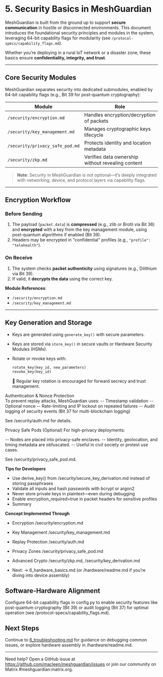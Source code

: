 # 5. Security Basics in MeshGuardian

MeshGuardian is built from the ground up to support **secure communication** in hostile or disconnected environments. This document introduces the foundational security principles and modules in the system, leveraging 64-bit capability flags for modularity (see `/protocol-specs/capability_flags.md`).

Whether you’re deploying in a rural IoT network or a disaster zone, these basics ensure **confidentiality, integrity, and trust**.

---

## Core Security Modules

MeshGuardian separates security into dedicated submodules, enabled by 64-bit capability flags (e.g., Bit 39 for post-quantum cryptography):

| Module                          | Role                                  |
|----------------------------------|----------------------------------------|
| `/security/encryption.md`       | Handles encryption/decryption of packets |
| `/security/key_management.md`   | Manages cryptographic keys lifecycle    |
| `/security/privacy_safe_pod.md` | Protects identity and location metadata |
| `/security/zkp.md`              | Verifies data ownership without revealing content |

> **Note**: Security in MeshGuardian is not optional—it’s deeply integrated with networking, device, and protocol layers via capability flags.

---

## Encryption Workflow

### Before Sending
1. The payload (`packet.data`) is **compressed** (e.g., zlib or Brotli via Bit 36) and **encrypted** with a key from the key management module, using post-quantum algorithms if enabled (Bit 39).
2. Headers may be encrypted in "confidential" profiles (e.g., `"profile": "telehealth"`).

### On Receive
1. The system checks **packet authenticity** using signatures (e.g., Dilithium via Bit 39).
2. If valid, it **decrypts the data** using the correct key.

**Module References**:
- `/security/encryption.md`
- `/security/key_management.md`

---

## Key Generation and Storage

- Keys are generated using `generate_key()` with secure parameters.
- Keys are stored via `store_key()` in secure vaults or Hardware Security Modules (HSMs).
- Rotate or revoke keys with:
  ```python
  rotate_key(key_id, new_parameters)
  revoke_key(key_id)
  ```

  🔄 Regular key rotation is encouraged for forward secrecy and trust management.

Authentication & Nonce Protection  
To prevent replay attacks, MeshGuardian uses:
-- Timestamp validation
-- Optional nonce
-- Rate-limiting and IP lockout on repeated failures
-- Audit logging of security events (Bit 37 for multi-blockchain logging)  

See /security/auth.md for details.

Privacy Safe Pods (Optional)
For high-privacy deployments:

-- Nodes are placed into privacy-safe enclaves.
-- Identity, geolocation, and timing metadata are obfuscated.
-- Useful in civil society or protest use cases.  

See /security/privacy_safe_pod.md.

**Tips for Developers**
- Use derive_key() from /security/secure_key_derivation.md instead of storing passphrases
- Validate all inputs and hash passwords with bcrypt or argon2
- Never store private keys in plaintext—even during debugging
- Enable encryption_required=true in packet headers for sensitive profiles
- Summary  


**Concept Implemented Through**
- Encryption	/security/encryption.md  
- Key Management	/security/key_management.md  
- Replay Protection	/security/auth.md  
- Privacy Zones	/security/privacy_safe_pod.md  
- Advanced Crypto	/security/zkp.md, /security/key_derivation.md   

- Next: → 6_hardware_basics.md (or /hardware/readme.md if you’re diving into device assembly)

## Software-Hardware Alignment
Configure 64-bit capability flags in config.py to enable security features like post-quantum cryptography (Bit 39) or audit logging (Bit 37) for optimal operation (see /protocol-specs/capability_flags.md).

## Next Steps
Continue to [6_troubleshooting.md](6_troubleshooting.md) for guidance on debugging common issues, or explore hardware assembly in /hardware/readme.md.  

---

Need help? Open a GitHub issue at https://github.com/macleen/meshguardian/issues or join our community on Matrix #meshguardian:matrix.org.